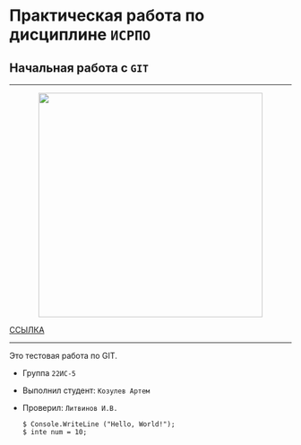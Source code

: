 # Практическая работа по дисциплине ``ИСРПО`` 

## Начальная работа с ``GIT``

-----

<p align="center"><img src="https://www.ixbt.com/img/n1/news/2020/7/4/Tesla-wrap-hero_large.jpg" width="400"></p>

 <p><a href="https://www.youtube.com/watch?v=wjI_iJyjiU8">ССЫЛКА</a></p>

 -----

 Это тестовая работа по GIT.

 * Группа ``22ИС-5``
 * Выполнил студент: ``Козулев Артем``
 * Проверил: ``Литвинов И.В.``

       $ Console.WriteLine ("Hello, World!");
       $ inte num = 10;